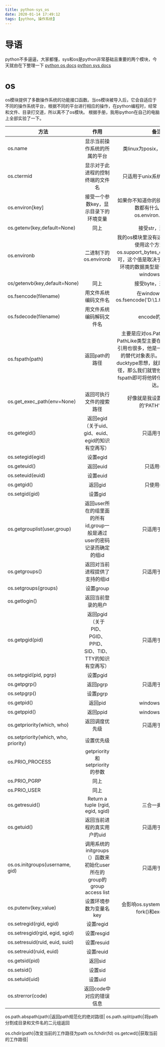 ```yaml
---
title: python-sys_os
date: 2020-01-14 17:49:12
tags: [python, 操作系统]
---
```

# 导语
python不多逼逼，大家都懂，sys和os是python非常基础且重要的两个模块，今天就由在下整理一下
[python os docs](https://docs.python.org/3/library/os.html)
[python sys docs](https://docs.python.org/3/library/sys.html)
<!-- more -->
# os
os模块提供了多数操作系统的功能接口函数。当os模块被导入后，它会自适应于不同的操作系统平台，根据不同的平台进行相应的操作，在python编程时，经常和文件、目录打交道，所以离不了os模块。
根据手册，我用ipython在自己的电脑上全部实验了一下。

方法|作用|备注
--|:--:|:--:
os.name|显示当前操作系统的所属的平台|类linux为posix，windows为nt
os.ctermid|显示对于此进程的控制终端的文件名|只适用于unix系统，我没跑出来
os.environ[key]|接受一个参数key，显示目录下的环境变量|如果你不知道你的操作系统接受的参数都有什么，可以用os.environ.keys()。
os.getenv(key,default=None)|同上|接受str，返回str
os.environb|二进制下的os.environb|我的os模块里没有这个。因为如果要使用这个方法必须要os.support_bytes_enivron为True才可，这个值是取决于原生操作系统的环境的数据类型是否是字节型，而windows不是。
os/getenvb(key,default=None)|同上|接受byte，返回byte
os.fsencode(filename)|用文件系统编码文件名|在windows里就是os.fsencode('D:\\1.txt')=>b'D:\\1.txt')
os.fsdecode(filename)|用文件系统编码解码文件名|encode的逆过程
os.fspath(path)|返回path的路径|主要是应对os.PathLike类型的，PathLike类型主要在pathlib中产生，引用也很多，他是一种文件系统路径的替代对象表示。pathlike包含了ducktype思想，就是看着这个挺像路径，那么我们就管他当路径，而使用fspath即可将他转化为标准的路径表达。
os.get_exec_path(env=None)|返回可执行文件的搜索路径|好像就是我设置的环境变量的'PATH'里的值
os.getegid()|返回egid（关于uid、gid、euid、egid的知识有空再写）|只适用于unix
os.setegid(egid)|设置egid|
os.geteuid()|返回euid|只适用unix
os.seteuid(euid)|设置euid|
os.getgid()|返回gid|只使用unix
os.setgid(gid)|设置gid|
os.getgrouplist(user,group)|返回user所在的组里面的所有id,group一般是通过user的密码记录而确定的组id|只适用于unix
os.getgroups()|返回对当前进程提供了支持的组id|只适用于unix
os.setgroups(groups)|设置group|
os.getlogin()|返回当前登录的用户|
os.getpgid(pid)|返回pgid（关于PID、PGID、PPID、SID、TID、TTY的知识有空再写）|只适用于unix
os.setpgid(pid, pgrp)|设置pgid|
os.getpgrp()|返回pgrp|只适用于unix
os.setpgrp()|设置pgrp|
os.getpid()|返回pid|windows也适用
os.getppid()|返回ppid|windows也适用
os.getpriority(which, who)|返回调度优先级|只适用于unix
os.setpriority(which, who, priority)|设置优先级
os.PRIO_PROCESS|getpriority和setpriority的参数|
os.PRIO_PGRP|同上
os.PRIO_USER|同上
os.getresuid()|Return a tuple (rgid, egid, sgid)|三合一奥利给
os.getuid()|返回当前进程的真实用户的uid|只适用于unix
os.os.initgroups(username, gid)|调用系统的initgroups（）函数来初始化user所在的group的group access list|只适用于unix
os.putenv(key,value)|设置环境参数为变量名key|会影响os.system()、popen()、fork()和execv（）
os.setregid(rgid, egid)|设置regid|
os.setresgid(rgid, egid, sgid)|设置resgid|
os.setresuid(ruid, euid, suid)|设置resuid|
os.setreuid(ruid, euid)|设置reuid|
os.getsid(pid)|返回sid|
os.setsid()|设置sid|
os.setuid(uid)|设置uid|
os.strerror(code)|返回code中对应的错误信息|

os.path.abspath(path)|返回path规范化的绝对路径|
os.path.split(path)|将path分割成目录和文件名的二元组返回


os.chdir(path)|改变当前的工作路径为path
os.fchdir(fd)
os.getcwd()|获取当前的工作路径|
